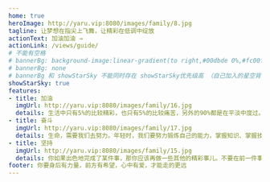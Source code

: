 ```yaml
---
home: true
heroImage: http://yaru.vip:8080/images/family/8.jpg
tagline: 让梦想在指尖上飞舞，让精彩在低调中绽放
actionText: 加油加油 →
actionLink: /views/guide/
# 不能有空格
# bannerBg: background-image:linear-gradient(to right,#00dbde 0%,#fc00ff 100%)
# bannerBg: none
# bannerBg 和 showStarSky 不能同时存在 showStarSky优先级高 （自己加入的星空背景）
showStarSky: true
features:
- title: 加油
  imgUrl: http://yaru.vip:8080/images/family/16.jpg
  details: 生活中只有5%的比较精彩，也只有5%的比较痛苦，另外的90%都是在平淡中度过。而人都是被这5%的精彩勾引着，忍受着5%的痛苦，生活在这90%的平淡之中。
- title: 奋斗
  imgUrl: http://yaru.vip:8080/images/family/17.jpg
  details: 生命，需要我们去努力。年轻时，我们要努力锻炼自己的能力，掌握知识、掌握技能、掌握必要的社会经验。机会，需要我们去寻找。让我们鼓起勇气，运用智慧，把握我们生命的每一分钟，创造出一个更加精彩的人生。
- title: 坚持
  imgUrl: http://yaru.vip:8080/images/family/15.jpg
  details: 你如果出色地完成了某件事，那你应该再做一些其他的精彩事儿。不要在前一件事上徘徊太久，想想接下来该做什么。 
footer: 你要身后有力量，前方有希望，心中有爱，才能走的更远
---
```

<!-- <div></div> -->